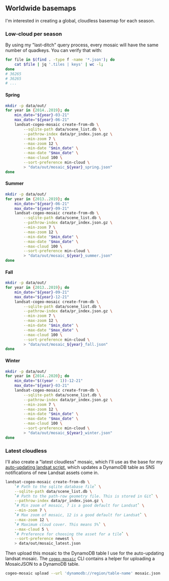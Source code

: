 ## Worldwide basemaps

I'm interested in creating a global, cloudless basemap for each season.

### Low-cloud per season

By using my "last-ditch" query process, every mosaic will have the same number
of quadkeys. You can verify that with:

```bash
for file in $(find . -type f -name '*.json'); do
    cat $file | jq '.tiles | keys' | wc -l;
done
# 36265
# 36265
# ...
```

#### Spring

```bash
mkdir -p data/out/
for year in {2014..2019}; do
    min_date="${year}-03-21"
    max_date="${year}-06-21"
    landsat-cogeo-mosaic create-from-db \
        --sqlite-path data/scene_list.db \
        --pathrow-index data/pr_index.json.gz \
        --min-zoom 7 \
        --max-zoom 12 \
        --min-date "$min_date" \
        --max-date "$max_date" \
        --max-cloud 100 \
        --sort-preference min-cloud \
        > "data/out/mosaic_${year}_spring.json"
done
```

#### Summer

```bash
mkdir -p data/out/
for year in {2013..2019}; do
    min_date="${year}-06-21"
    max_date="${year}-09-21"
    landsat-cogeo-mosaic create-from-db \
        --sqlite-path data/scene_list.db \
        --pathrow-index data/pr_index.json.gz \
        --min-zoom 7 \
        --max-zoom 12 \
        --min-date "$min_date" \
        --max-date "$max_date" \
        --max-cloud 100 \
        --sort-preference min-cloud \
        > "data/out/mosaic_${year}_summer.json"
done
```

#### Fall

```bash
mkdir -p data/out/
for year in {2013..2019}; do
    min_date="${year}-09-21"
    max_date="${year}-12-21"
    landsat-cogeo-mosaic create-from-db \
        --sqlite-path data/scene_list.db \
        --pathrow-index data/pr_index.json.gz \
        --min-zoom 7 \
        --max-zoom 12 \
        --min-date "$min_date" \
        --max-date "$max_date" \
        --max-cloud 100 \
        --sort-preference min-cloud \
        > "data/out/mosaic_${year}_fall.json"
done
```

#### Winter

```bash
mkdir -p data/out/
for year in {2014..2020}; do
    min_date="$((year - 1))-12-21"
    max_date="${year}-03-21"
    landsat-cogeo-mosaic create-from-db \
        --sqlite-path data/scene_list.db \
        --pathrow-index data/pr_index.json.gz \
        --min-zoom 7 \
        --max-zoom 12 \
        --min-date "$min_date" \
        --max-date "$max_date" \
        --max-cloud 100 \
        --sort-preference min-cloud \
        > "data/out/mosaic_${year}_winter.json"
done
```

### Latest cloudless

I'll also create a "latest cloudless" mosaic, which I'll use as the base for my
[auto-updating landsat
script](https://github.com/kylebarron/landsat-mosaic-latest), which updates a
DynamoDB table as SNS notifications of new Landsat assets come in.

```bash
landsat-cogeo-mosaic create-from-db \
    `# Path to the sqlite database file` \
    --sqlite-path data/scene_list.db \
    `# Path to the path-row geometry file. This is stored in Git` \
    --pathrow-index data/pr_index.json.gz \
    `# Min zoom of mosaic, 7 is a good default for Landsat` \
    --min-zoom 7 \
    `# Max zoom of mosaic, 12 is a good default for Landsat` \
    --max-zoom 12 \
    `# Maximum cloud cover. This means 5%` \
    --max-cloud 5 \
    `# Preference for choosing the asset for a tile` \
    --sort-preference newest \
    > data/out/mosaic_latest.json
```

Then upload this mosaic to the DynamoDB table I use for the auto-updating
landsat mosaic. The [`cogeo-mosaic`][cogeo-mosaic] CLI contains a helper for uploading a MosaicJSON to a DynamoDB table.

```bash
cogeo-mosaic upload --url 'dynamodb://region/table-name' mosaic.json
```

[cogeo-mosaic]: https://github.com/developmentseed/cogeo-mosaic
